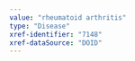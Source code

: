 ```yaml
---
value: "rheumatoid arthritis"
type: "Disease"
xref-identifier: "7148"
xref-dataSource: "DOID"
---
```


